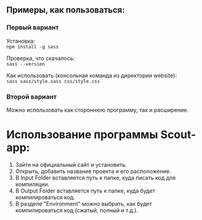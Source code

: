 ﻿## Примеры, как пользоваться:

### Первый вариант

Установка:  
`npm install -g sass`

Проверка, что скачалось:  
`sass --version`

Как использовать (консольная команда из директории website):  
`sass sass/style.sass css/style.css`

### Второй вариант

Можно использовать как стороннюю программу, так и расширение.

# Использование программы Scout-app: 

1. Зайти на официальный сайт и установить. 
2. Открыть, добавить название проекта и его расположение. 
3. В Input Folder вставляется путь к папке, куда писать код для компиляции. 
4. В Output Folder вставляется путь к папке, куда будет компилироваться код.
5. В разделе "Environment" можно выбрать, как будет компилироваться код (сжатый, полный и т.д.).

